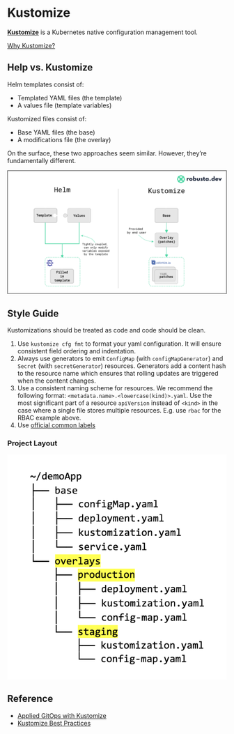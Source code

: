 # Kustomize

**[Kustomize](https://kustomize.io)** is a Kubernetes native configuration management tool.

[Why Kustomize?](https://whyk8s.substack.com/p/why-kustomize)

## Help vs. Kustomize

Helm templates consist of:

- Templated YAML files (the template)
- A values file (template variables)

Kustomized files consist of:

- Base YAML files (the base)
- A modifications file (the overlay)

On the surface, these two approaches seem similar. However, they’re fundamentally different.


![helm-kustomize](../images/helm-kustomize.png)

## Style Guide

Kustomizations should be treated as code and code should be clean.
1. Use `kustomize cfg fmt` to format your yaml configuration. It will ensure consistent field ordering and indentation.
2. Always use generators to emit `ConfigMap` (with `configMapGenerator`) and `Secret` (with `secretGenerator`) resources. Generators add a content hash to the resource name which ensures that rolling updates are triggered when the content changes.
3. Use a consistent naming scheme for resources. We recommend the following format: `<metadata.name>.<lowercase(kind)>.yaml`. Use the most significant part of a resource `apiVersion` instead of `<kind>` in the case where a single file stores multiple resources. E.g. use `rbac` for the RBAC example above.
4. Use [official common labels](https://kubernetes.io/docs/concepts/overview/working-with-objects/common-labels/)

### Project Layout
![Kustomize-code-structure](../images/Kustomize-code-structure.png)

## Reference 
- [Applied GitOps with Kustomize](https://codefresh.io/about-gitops/applied-gitops-with-kustomize/)
- [Kustomize Best Practices](https://www.openanalytics.eu/blog/2021/02/23/kustomize-best-practices/)